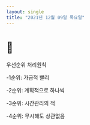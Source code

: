 ```yaml
---
layout: single
title: "2021년 12월 09일 목요일"
---
```


# 📌

우선순위 처리원칙

-1순위: 가급적 빨리

-2순위: 계획적으로 하나씩

-3순위: 시간관리의 적

-4순위: 무시해도 상관없음 

